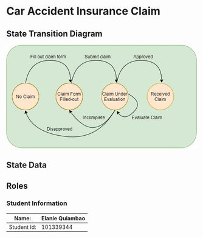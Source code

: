 # Car Accident Insurance Claim

## State Transition Diagram
 ![state diagram](https://github.com/elaquiambao/GBC-dApp1-CarAccidentInsuranceClaim/blob/main/images/car-insurance-claim.jpg)

## State Data

## Roles

### Student Information

Name:       | Elanie Quiambao 
------------|------------
Student Id: | 101339344

